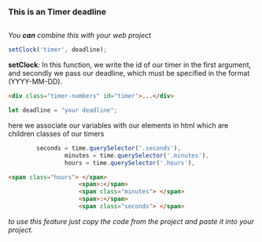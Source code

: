 ### This is an  Timer deadline<h2>
        
_You **can** combine this with your web project_


```javascript
setClock('timer', deadline);
```
**setClock**: In this function, we write the id of our timer in the first argument, and secondly we pass our deadline,
which must be specified in the format (YYYY-MM-DD).
```html
<div class="timer-numbers" id="timer">...</div>
```
```javascript
let deadline = "your deadline";
```

here we associate our variables with our elements in html which are children classes of our timers
```javascript
        seconds = time.querySelector('.seconds'),
				minutes = time.querySelector('.minutes'),
				hours = time.querySelector('.hours'),
```
```html
<span class="hours"> </span>
					<span>:</span>
					<span class="minutes"> </span>
					<span>:</span>
					<span class="seconds"> </span>
```


*to use this feature just copy the code from the project and paste it into your project.*
